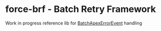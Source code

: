 # force-brf - Batch Retry Framework

Work in progress reference lib for [BatchApexErrorEvent](https://developer.salesforce.com/docs/atlas.en-us.object_reference.meta/object_reference/sforce_api_objects_batchapexerrorevent.htm) handling